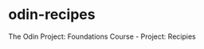 # odin-recipes
The Odin Project: Foundations Course - Project: Recipies
<!-- This project is part of the foundations course in The Odin Project. The goal of this project is to create a basic website with working links to recipes contained within the site -->